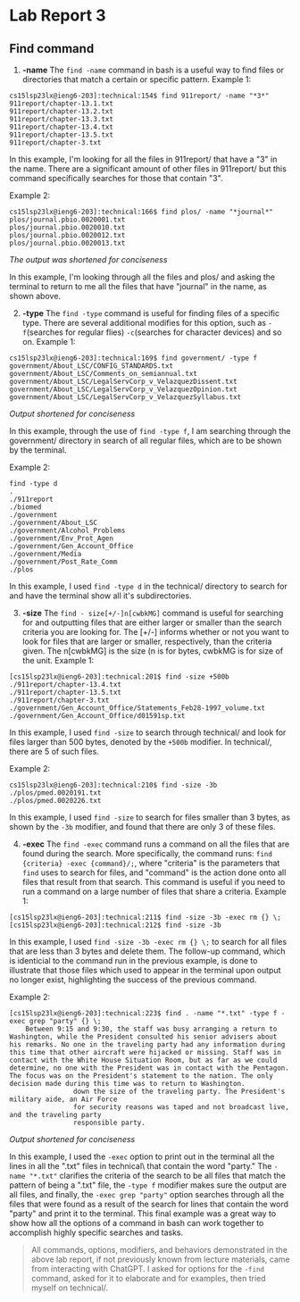 # Lab Report 3
## Find command

1. **-name**
The `find -name` command in bash is a useful way to find files or directories that match a certain or specific pattern.
Example 1:
``` 
cs15lsp23lx@ieng6-203]:technical:154$ find 911report/ -name "*3*"
911report/chapter-13.1.txt
911report/chapter-13.2.txt
911report/chapter-13.3.txt
911report/chapter-13.4.txt
911report/chapter-13.5.txt
911report/chapter-3.txt
```
In this example, I'm looking for all the files in 911report/ that have a "3" in the name. There are a significant amount of other files in 911report/ but this command specifically searches for those that contain "3".

Example 2:
```
cs15lsp23lx@ieng6-203]:technical:166$ find plos/ -name "*journal*"
plos/journal.pbio.0020001.txt
plos/journal.pbio.0020010.txt
plos/journal.pbio.0020012.txt
plos/journal.pbio.0020013.txt
```
*The output was shortened for conciseness*

In this example, I'm looking through all the files and plos/ and asking the terminal to return to me all the files that have "journal" in the name, as shown above.

2. **-type**
The `find -type` command is useful for finding files of a specific type. There are several additional modifies for this option, such as `-f`(searches for regular flies) `-c`(searches for character devices) and so on.
Example 1:
```
cs15lsp23lx@ieng6-203]:technical:169$ find government/ -type f
government/About_LSC/CONFIG_STANDARDS.txt
government/About_LSC/Comments_on_semiannual.txt
government/About_LSC/LegalServCorp_v_VelazquezDissent.txt
government/About_LSC/LegalServCorp_v_VelazquezOpinion.txt
government/About_LSC/LegalServCorp_v_VelazquezSyllabus.txt
```
*Output shortened for conciseness*

In this example, through the use of `find -type f`, I am searching through the government/ directory in search of all regular files, which are to be shown by the terminal.

Example 2:
```
find -type d
.
./911report
./biomed
./government
./government/About_LSC
./government/Alcohol_Problems
./government/Env_Prot_Agen
./government/Gen_Account_Office
./government/Media
./government/Post_Rate_Comm
./plos
```

In this example, I used `find -type d` in the technical/ directory to search for and have the terminal show all it's subdirectories.

3. **-size**
The `find - size[+/-]n[cwbkMG]` command is useful for searching for and outputting files that are either larger or smaller than the search criteria you are looking for. The [+/-] informs whether or not you want to look for files that are larger or smaller, respectively, than the criteria given. The n[cwbkMG] is the size (n is for bytes, cwbkMG is for size of the unit. 
Example 1:
```
[cs15lsp23lx@ieng6-203]:technical:201$ find -size +500b
./911report/chapter-13.4.txt
./911report/chapter-13.5.txt
./911report/chapter-3.txt
./government/Gen_Account_Office/Statements_Feb28-1997_volume.txt
./government/Gen_Account_Office/d01591sp.txt
```

In this example, I used `find -size` to search through technical/ and look for files larger than 500 bytes, denoted by the `+500b` modifier. In technical/, there are 5 of such files.

Example 2:
```
cs15lsp23lx@ieng6-203]:technical:210$ find -size -3b
./plos/pmed.0020191.txt
./plos/pmed.0020226.txt
```

In this example, I used `find -size` to search for files smaller than 3 bytes, as shown by the `-3b` modifier, and found that there are only 3 of these files.

4. **-exec**
The `find -exec` command runs a command on all the files that are found during the search. More specifically, the command runs: `find {criteria} -exec {command}/;`, where "criteria" is the parameters that `find` uses to search for files, and "command" is the action done onto all files that result from that search. This command is useful if you need to run a command on a large number of files that share a criteria.
Example 1:
```
[cs15lsp23lx@ieng6-203]:technical:211$ find -size -3b -exec rm {} \;
[cs15lsp23lx@ieng6-203]:technical:212$ find -size -3b
```

In this example, I used `find -size -3b -exec rm {} \;` to  search for all files that are less than 3 bytes and delete them. The follow-up command, which is identicial to the command run in the previous example, is done to illustrate that those files which used to appear in the terminal upon output no longer exist, highlighting the success of the previous command.

Example 2:
```
[cs15lsp23lx@ieng6-203]:technical:223$ find . -name "*.txt" -type f -exec grep "party" {} \;
    Between 9:15 and 9:30, the staff was busy arranging a return to Washington, while the President consulted his senior advisers about his remarks. No one in the traveling party had any information during this time that other aircraft were hijacked or missing. Staff was in contact with the White House Situation Room, but as far as we could determine, no one with the President was in contact with the Pentagon. The focus was on the President's statement to the nation. The only decision made during this time was to return to Washington.
                down the size of the traveling party. The President's military aide, an Air Force
                for security reasons was taped and not broadcast live, and the traveling party
                responsible party.
```
*Output shortened for conciseness*

In this example, I used the `-exec` option to print out in the terminal all the lines in all the ".txt" files in technical\ that contain the word "party." The `-name "*.txt"` clarifies the criteria of the search to be all files that match the pattern of being a ".txt" file, the `-type f` modifier makes sure the output are all files, and finally, the `-exec grep "party"` option searches through all the files that were found as a result of the search for lines that contain the word "party" and print it to the terminal.
This final example was a great way to show how all the options of a command in bash can work together to accomplish highly specific searches and tasks.

> All commands, options, modifiers, and behaviors demonstrated in the above lab report, if not previously known from lecture materials, came from interacting with ChatGPT. I asked for options for the `-find` command, asked for it to elaborate and for examples, then tried myself on technical/.

